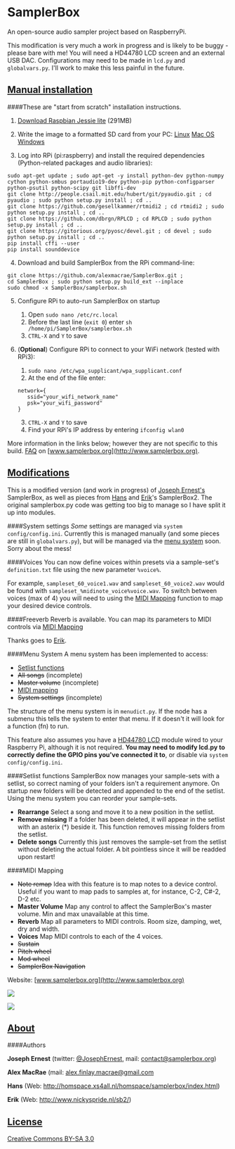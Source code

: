 SamplerBox
==========

An open-source audio sampler project based on RaspberryPi.

This modification is very much a work in progress and is likely to be buggy - please bare with me! You will need a HD44780 LCD screen and an external USB DAC. Configurations may need to be made in `lcd.py` and `globalvars.py`. I'll work to make this less painful in the future.

[Manual installation](#manual-installation)
----

####These are "start from scratch" installation instructions.

1. [Download Raspbian Jessie lite](https://www.raspberrypi.org/downloads/raspbian/) (291MB)

2. Write the image to a formatted SD card from your PC: 
[Linux](https://www.raspberrypi.org/documentation/installation/installing-images/linux.md)
[Mac OS](https://www.raspberrypi.org/documentation/installation/installing-images/mac.md)
[Windows](https://www.raspberrypi.org/documentation/installation/installing-images/windows.md)


3. Log into RPi (pi:raspberry) and install the required dependencies (Python-related packages and audio libraries):
```
sudo apt-get update ; sudo apt-get -y install python-dev python-numpy cython python-smbus portaudio19-dev python-pip python-configparser python-psutil python-scipy git libffi-dev
git clone http://people.csail.mit.edu/hubert/git/pyaudio.git ; cd pyaudio ; sudo python setup.py install ; cd ..
git clone https://github.com/gesellkammer/rtmidi2 ; cd rtmidi2 ; sudo python setup.py install ; cd ..
git clone https://github.com/dbrgn/RPLCD ; cd RPLCD ; sudo python setup.py install ; cd ..
git clone https://gitorious.org/pyosc/devel.git ; cd devel ; sudo python setup.py install ; cd ..
pip install cffi --user
pip install sounddevice
```


4. Download and build SamplerBox from the RPi command-line:
```
git clone https://github.com/alexmacrae/SamplerBox.git ;
cd SamplerBox ; sudo python setup.py build_ext --inplace
sudo chmod -x SamplerBox/samplerbox.sh
```

5. Configure RPi to auto-run SamplerBox on startup
     1. Open `sudo nano /etc/rc.local`
     2. Before the last line (`exit 0`) enter `sh /home/pi/SamplerBox/samplerbox.sh`
     3. `CTRL-X` and `Y` to save
      
6. (**Optional**) Configure RPi to connect to your WiFi network (tested with RPi3):
    1. `sudo nano /etc/wpa_supplicant/wpa_supplicant.conf`
    2. At the end of the file enter:
     ```
     network={
        ssid="your_wifi_network_name"
        psk="your_wifi_password"
     }
     ```
    3. `CTRL-X` and `Y` to save
    4. Find your RPi's IP address by entering `ifconfig wlan0`

More information in the links below; however they are not specific to this build.
[FAQ](http://www.samplerbox.org/faq) on [www.samplerbox.org](http://www.samplerbox.org).


[Modifications](#modifications)
----

This is a modified version (and work in progress) of [Joseph Ernest's ](https://github.com/josephernest/SamplerBox) SamplerBox, as well as pieces from [Hans](http://homspace.xs4all.nl/homspace/samplerbox/index.html) and [Erik](http://www.nickyspride.nl/sb2/)'s SamplerBox2. The original samplerbox.py code was getting too big to manage so I have split it up into modules.

####System settings
_Some_ settings are managed via `system config/config.ini`. Currently this is managed manually (and some pieces are still in `globalvars.py`), but will be managed via the [menu system](#user-content-menu-system) soon. Sorry about the mess! 

####Voices
You can now define voices within presets via a sample-set's `definition.txt` file using the new parameter `%voice%`.

For example, `sampleset_60_voice1.wav` and `sampleset_60_voice2.wav` would be found with `sampleset_%midinote_voice%voice.wav`. To switch between voices (max of 4) you will need to using the [MIDI Mapping](#user-content-midi-mapping) function to map your desired device controls.

####Freeverb
Reverb is available. You can map its parameters to MIDI controls via [MIDI Mapping](#user-content-midi-mapping) 

Thanks goes to [Erik](http://www.nickyspride.nl/sb2/).
 
####Menu System
A menu system has been implemented to access:

* [Setlist functions](#user-content-setlist-functions)
* ~~All songs~~ (incomplete)
* ~~Master volume~~ (incomplete)
* [MIDI mapping](#user-content-midi-mapping)
* ~~System settings~~ (incomplete)

The structure of the menu system is in `menudict.py`. If the node has a submenu this tells the system to enter that menu. If it doesn't it will look for a function (fn) to run.

This feature also assumes you have a [HD44780 LCD](https://en.wikipedia.org/wiki/Hitachi_HD44780_LCD_controller) module wired to your Raspberry Pi, although it is not required. **You may need to modify lcd.py to correctly define the GPIO pins you've connected it to**, or disable via `system config/config.ini`.

####Setlist functions
SamplerBox now manages your sample-sets with a setlist, so correct naming of your folders isn't a requirement anymore. On startup new folders will be detected and appended to the end of the setlist. Using the menu system you can reorder your sample-sets.

* **Rearrange**
    Select a song and move it to a new position in the setlist.
* **Remove missing**
    If a folder has been deleted, it will appear in the setlist with an asterix (*) beside it. This function removes missing folders from the setlist. 
* **Delete songs**
    Currently this just removes the sample-set from the setlist without deleting the actual folder. A bit pointless since it will be readded upon restart!
    

####MIDI Mapping

* ~~Note remap~~
    Idea with this feature is to map notes to a device control. Useful if you want to map pads to samples at, for instance, C-2, C#-2, D-2 etc.  
* **Master Volume**
    Map any control to affect the SamplerBox's master volume. Min and max unavailable at this time.
* **Reverb**
    Map all parameters to MIDI controls. Room size, damping, wet, dry and width.
* **Voices**
    Map MIDI controls to each of the 4 voices.
* ~~Sustain~~
* ~~Pitch wheel~~
* ~~Mod wheel~~
* ~~SamplerBox Navigation~~


Website: [www.samplerbox.org](http://www.samplerbox.org)

[![](http://gget.it/flurexml/1.jpg)](https://www.youtube.com/watch?v=yz7GZ8YOjTw)

[![](http://img.youtube.com/vi/-JsubgWiJeg/sddefault.jpg)](https://www.youtube.com/watch?v=-JsubgWiJeg)




[About](#about)
----

####Authors

**Joseph Ernest** (twitter: [@JosephErnest](http:/twitter.com/JosephErnest), mail: [contact@samplerbox.org](mailto:contact@samplerbox.org))

**Alex MacRae** (mail: [alex.finlay.macrae@gmail.com](mailto:alex.finlay.macrae@gmail.com)

**Hans** (Web: http://homspace.xs4all.nl/homspace/samplerbox/index.html)

**Erik** (Web: http://www.nickyspride.nl/sb2/)


[License](#license)
----

[Creative Commons BY-SA 3.0](http://creativecommons.org/licenses/by-sa/3.0/)